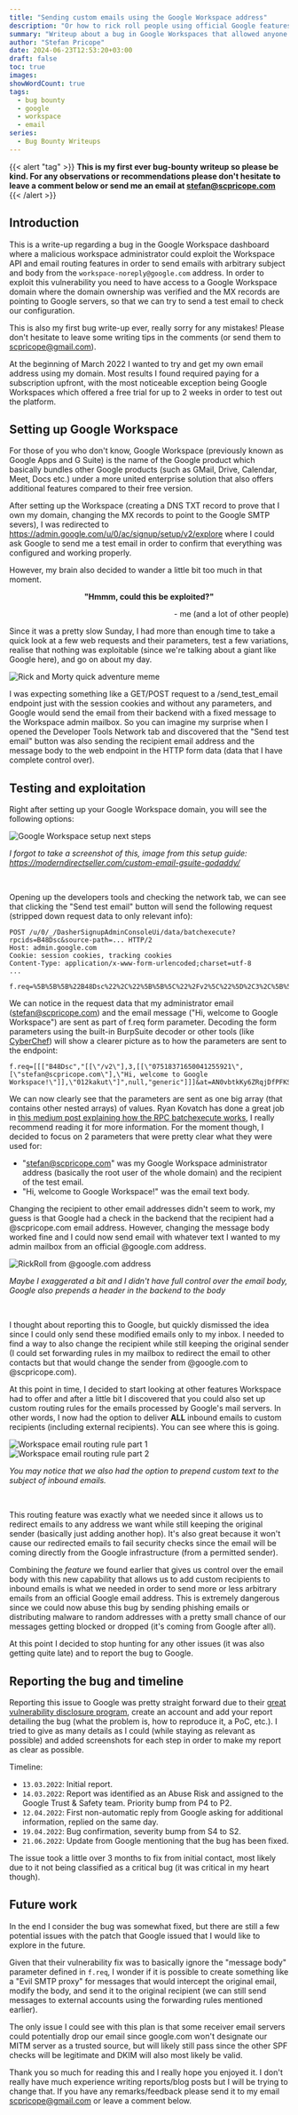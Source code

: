 ```yaml
---
title: "Sending custom emails using the Google Workspace address"
description: "Or how to rick roll people using official Google features"
summary: "Writeup about a bug in Google Workspaces that allowed anyone to send emails to arbitrary addresses with any content from an official @google email address."
author: "Stefan Pricope"
date: 2024-06-23T12:53:20+03:00
draft: false
toc: true
images:
showWordCount: true
tags: 
  - bug bounty
  - google
  - workspace
  - email
series:
  - Bug Bounty Writeups
---
```


{{< alert "tag" >}}
**This is my first ever bug-bounty writeup so please be kind. For any observations or recommendations please don't hesitate to leave a comment below or send me an email at [stefan@scpricope.com](mailto:stefan@scpricope.com)**
{{< /alert >}}


## Introduction <a name="introduction"></a>
This is a write-up regarding a bug in the Google Workspace dashboard where a malicious workspace administrator could exploit the Workspace API and email routing features in order to send emails with arbitrary subject and body from the `workspace-noreply@google.com` address. In order to exploit this vulnerability you need to have access to a Google Workspace domain where the domain ownership was verified and the MX records are pointing to Google servers, so that we can try to send a test email to check our configuration.

This is also my first bug write-up ever, really sorry for any mistakes! Please don't hesitate to leave some writing tips in the comments (or send them to scpricope@gmail.com).

At the beginning of March 2022 I wanted to try and get my own email address using my domain. Most results I found required paying for a subscription upfront, with the most noticeable exception being Google Workspaces which offered a free trial for up to 2 weeks in order to test out the platform.


## Setting up Google Workspace <a name="setup"></a>
For those of you who don't know, Google Workspace (previously known as Google Apps and G Suite) is the name of the Google product which basically bundles other Google products (such as GMail, Drive, Calendar, Meet, Docs etc.) under a more united enterprise solution that also offers additional features compared to their free version.

After setting up the Workspace (creating a DNS TXT record to prove that I own my domain, changing the MX records to point to the Google SMTP severs), I was redirected to https://admin.google.com/u/0/ac/signup/setup/v2/explore where I could ask Google to send me a test email in order to confirm that everything was configured and working properly. 

However, my brain also decided to wander a little bit too much in that moment.

<p align="center"><b>"Hmmm, could this be exploited?"</b></p>
<p align="right">- me (and a lot of other people)</p>

Since it was a pretty slow Sunday, I had more than enough time to take a quick look at a few web requests and their parameters, test a few variations, realise that nothing was exploitable (since we're talking about a giant like Google here), and go on about my day. 

![Rick and Morty quick adventure meme](rick_and_morty_20_min_adventure.jpg)

I was expecting something like a GET/POST request to a /send_test_email endpoint just with the session cookies and without any parameters, and Google would send the email from their backend with a fixed message to the Workspace admin mailbox. So you can imagine my surprise when I opened the Developer Tools Network tab and discovered that the "Send test email" button was also sending the recipient email address and the message body to the web endpoint in the HTTP form data (data that I have complete control over).


## Testing and exploitation <a name="testing"></a>
Right after setting up your Google Workspace domain, you will see the following options:


![Google Workspace setup next steps](google_workspace_send_test_email.png)  

*I forgot to take a screenshot of this, image from this setup guide:
https://moderndirectseller.com/custom-email-gsuite-godaddy/*

<br />

Opening up the developers tools and checking the network tab, we can see that clicking the "Send test email" button will send the following request (stripped down request data to only relevant info):
```http
POST /u/0/_/DasherSignupAdminConsoleUi/data/batchexecute?rpcids=B48Dsc&source-path=... HTTP/2
Host: admin.google.com
Cookie: session cookies, tracking cookies
Content-Type: application/x-www-form-urlencoded;charset=utf-8
...

f.req=%5B%5B%5B%22B48Dsc%22%2C%22%5B%5B%5C%22%2Fv2%5C%22%5D%2C3%2C%5B%5B%5C%2207518371650041255921%5C%22%2C%5B%5C%22stefan%40scpricope.com%5C%22%5D%2C%5C%22Hi%2C%20welcome%20to%20Google%20Workspace!%5C%22%5D%5D%2C%5C%22012kakut%5C%22%5D%22%2Cnull%2C%22generic%22%5D%5D%5D&at=AN0vbtkKy6ZRqjDfPFKSnqEVUkUR%3A1647163838894&
```

We can notice in the request data that my administrator email (stefan@scpricope.com) and the email message ("Hi, welcome to Google Workspace") are sent as part of f.req form parameter. Decoding the form parameters using the built-in BurpSuite decoder or other tools (like [CyberChef](https://gchq.github.io/CyberChef/)) will show a clearer picture as to how the parameters are sent to the endpoint:
```
f.req=[[["B48Dsc","[[\"/v2\"],3,[[\"07518371650041255921\",[\"stefan@scpricope.com\"],\"Hi, welcome to Google Workspace!\"]],\"012kakut\"]",null,"generic"]]]&at=AN0vbtkKy6ZRqjDfPFKSnqEVUkUR:1647163838894&
```

We can now clearly see that the parameters are sent as one big array (that contains other nested arrays) of values. Ryan Kovatch has done a great job in [this medium post explaining how the RPC batchexecute works](https://kovatch.medium.com/deciphering-google-batchexecute-74991e4e446c), I really recommend reading it for more information. For the moment though, I decided to focus on 2 parameters that were pretty clear what they were used for:

- "stefan@scpricope.com" was my Google Workspace administrator address (basically the root user of the whole domain) and the recipient of the test email.
- "Hi, welcome to Google Workspace!" was the email text body.

Changing the recipient to other email addresses didn't seem to work, my guess is that Google had a check in the backend that the recipient had a @scpricope.com email address. However, changing the message body worked fine and I could now send email with whatever text I wanted to my admin mailbox from an official @google.com address.

![RickRoll from @google.com address](gmail_mail_with_hyperlink.png)

*Maybe I exaggerated a bit and I didn't have full control over the email body, Google also prepends a header in the backend to the body*

<br />

I thought about reporting this to Google, but quickly dismissed the idea since I could only send these modified emails only to my inbox. I needed to find a way to also change the recipient while still keeping the original sender (I could set forwarding rules in my mailbox to redirect the email to other contacts but that would change the sender from @google.com to @scpricope.com).

At this point in time, I decided to start looking at other features Workspace had to offer and after a little bit I discovered that you could also set up custom routing rules for the emails processed by Google's mail servers. In other words, I now had the option to deliver **ALL** inbound emails to custom recipients (including external recipients). You can see where this is going.

![Workspace email routing rule part 1](gmail_routing_rule_part_1.png)
![Workspace email routing rule part 2](gmail_routing_rule_part_2_censored.png)

*You may notice that we also had the option to prepend custom text to the subject of inbound emails.*

<br />

This routing feature was exactly what we needed since it allows us to redirect emails to any address we want while still keeping the original sender (basically just adding another hop). It's also great because it won't cause our redirected emails to fail security checks since the email will be coming directly from the Google infrastructure (from a permitted sender).

Combining the *feature* we found earlier that gives us control over the email body with this new capability that allows us to add custom recipients to inbound emails is what we needed in order to send more or less arbitrary emails from an official Google email address. This is extremely dangerous since we could now abuse this bug by sending phishing emails or distributing malware to random addresses with a pretty small chance of our messages getting blocked or dropped (it's coming from Google after all).

At this point I decided to stop hunting for any other issues (it was also getting quite late) and to report the bug to Google.


## Reporting the bug and timeline <a name="reporting"></a>
Reporting this issue to Google was pretty straight forward due to their [great vulnerability disclosure program](https://bughunters.google.com/), create an account and add your report detailing the bug (what the problem is, how to reproduce it, a PoC, etc.). I tried to give as many details as I could (while staying as relevant as possible) and added screenshots for each step in order to make my report as clear as possible.

Timeline:

 - `13.03.2022`: Initial report.
 - `14.03.2022`: Report was identified as an Abuse Risk and assigned to the Google Trust & Safety team. Priority bump from P4 to P2.
 - `12.04.2022`: First non-automatic reply from Google asking for additional information, replied on the same day.
 - `19.04.2022`: Bug confirmation, severity bump from S4 to S2.
 - `21.06.2022`: Update from Google mentioning that the bug has been fixed.

The issue took a little over 3 months to fix from initial contact, most likely due to it not being classified as a critical bug (it was critical in my heart though).


## Future work <a name="conclusion"></a>
In the end I consider the bug was somewhat fixed, but there are still a few potential issues with the patch that Google issued that I would like to explore in the future. 

Given that their vulnerability fix was to basically ignore the "message body" parameter defined in `f.req`, I wonder if it is possible to create something like a "Evil SMTP proxy" for messages that would intercept the original email, modify the body, and send it to the original recipient (we can still send messages to external accounts using the forwarding rules mentioned earlier).

The only issue I could see with this plan is that some receiver email servers could potentially drop our email since google.com won't designate our MITM server as a trusted source, but will likely still pass since the other SPF checks will be legitimate and DKIM will also most likely be valid.


Thank you so much for reading this and I really hope you enjoyed it. I don't really have much experience writing reports/blog posts but I will be trying to change that. If you have any remarks/feedback please send it to my email [scpricope@gmail.com](mailto:scpricope@gmail.com) or leave a comment below.
